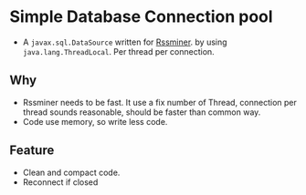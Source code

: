 # Simple Database Connection pool

* A `javax.sql.DataSource` written for
  [Rssminer](http://rssminer.net). by using
  `java.lang.ThreadLocal`. Per thread per connection.

## Why

* Rssminer needs to be fast. It use a fix number of Thread, connection
  per thread sounds reasonable, should be faster than common way.
* Code use memory, so write less code.


## Feature
* Clean and compact code.
* Reconnect if closed
